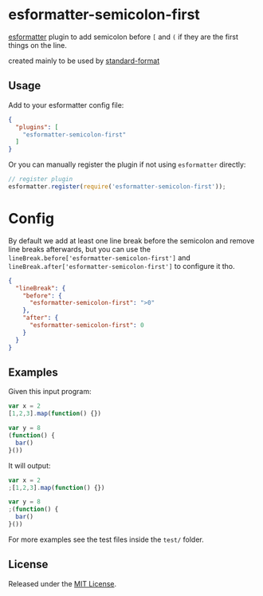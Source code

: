 # esformatter-semicolon-first

[esformatter](https://github.com/millermedeiros/esformatter) plugin to add
semicolon before `[` and `(` if they are the first things on the line.

created mainly to be used by [standard-format](https://github.com/maxogden/standard-format)

## Usage

Add to your esformatter config file:

```json
{
  "plugins": [
    "esformatter-semicolon-first"
  ]
}
```

Or you can manually register the plugin if not using `esformatter` directly:

```js
// register plugin
esformatter.register(require('esformatter-semicolon-first'));
```

# Config

By default we add at least one line break before the semicolon and remove line
breaks afterwards, but you can use the
`lineBreak.before['esformatter-semicolon-first']` and
`lineBreak.after['esformatter-semicolon-first']` to configure it tho.

```json
{
  "lineBreak": {
    "before": {
      "esformatter-semicolon-first": ">0"
    },
    "after": {
      "esformatter-semicolon-first": 0
    }
  }
}
```

## Examples

Given this input program:

```js
var x = 2
[1,2,3].map(function() {})

var y = 8
(function() {
  bar()
}())
```

It will output:

```js
var x = 2
;[1,2,3].map(function() {})

var y = 8
;(function() {
  bar()
}())
```

For more examples see the test files inside the `test/` folder.

## License

Released under the [MIT License](http://opensource.org/licenses/MIT).


